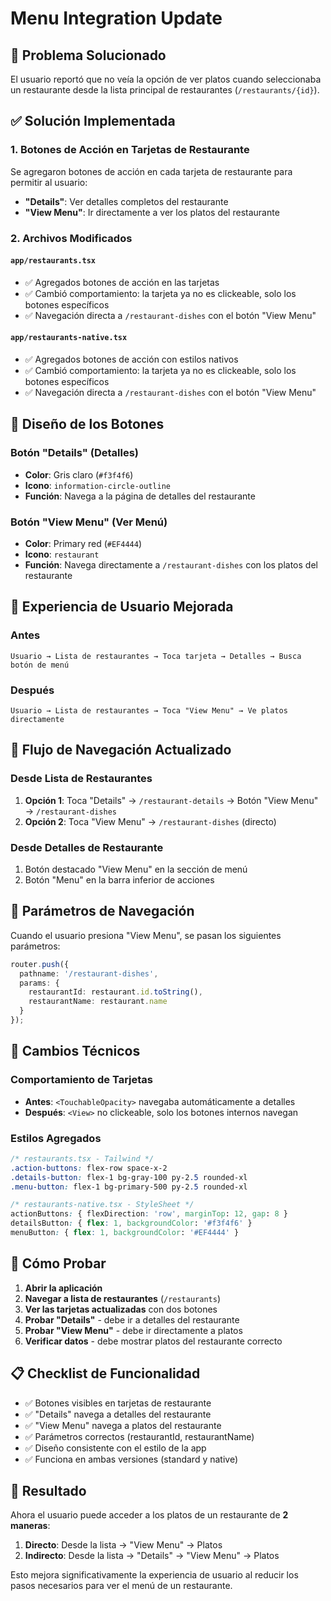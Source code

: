 # Menu Integration Update

## 🎯 Problema Solucionado

El usuario reportó que no veía la opción de ver platos cuando seleccionaba un restaurante desde la lista principal de restaurantes (`/restaurants/{id}`).

## ✅ Solución Implementada

### 1. **Botones de Acción en Tarjetas de Restaurante**

Se agregaron botones de acción en cada tarjeta de restaurante para permitir al usuario:
- **"Details"**: Ver detalles completos del restaurante
- **"View Menu"**: Ir directamente a ver los platos del restaurante

### 2. **Archivos Modificados**

#### `app/restaurants.tsx`
- ✅ Agregados botones de acción en las tarjetas
- ✅ Cambió comportamiento: la tarjeta ya no es clickeable, solo los botones específicos
- ✅ Navegación directa a `/restaurant-dishes` con el botón "View Menu"

#### `app/restaurants-native.tsx`
- ✅ Agregados botones de acción con estilos nativos
- ✅ Cambió comportamiento: la tarjeta ya no es clickeable, solo los botones específicos
- ✅ Navegación directa a `/restaurant-dishes` con el botón "View Menu"

## 🎨 Diseño de los Botones

### Botón "Details" (Detalles)
- **Color**: Gris claro (`#f3f4f6`)
- **Icono**: `information-circle-outline`
- **Función**: Navega a la página de detalles del restaurante

### Botón "View Menu" (Ver Menú)
- **Color**: Primary red (`#EF4444`)
- **Icono**: `restaurant`
- **Función**: Navega directamente a `/restaurant-dishes` con los platos del restaurante

## 📱 Experiencia de Usuario Mejorada

### Antes
```
Usuario → Lista de restaurantes → Toca tarjeta → Detalles → Busca botón de menú
```

### Después
```
Usuario → Lista de restaurantes → Toca "View Menu" → Ve platos directamente
```

## 🔄 Flujo de Navegación Actualizado

### Desde Lista de Restaurantes
1. **Opción 1**: Toca "Details" → `/restaurant-details` → Botón "View Menu" → `/restaurant-dishes`
2. **Opción 2**: Toca "View Menu" → `/restaurant-dishes` (directo)

### Desde Detalles de Restaurante
1. Botón destacado "View Menu" en la sección de menú
2. Botón "Menu" en la barra inferior de acciones

## 🎯 Parámetros de Navegación

Cuando el usuario presiona "View Menu", se pasan los siguientes parámetros:

```typescript
router.push({
  pathname: '/restaurant-dishes',
  params: { 
    restaurantId: restaurant.id.toString(),
    restaurantName: restaurant.name 
  }
});
```

## 🔧 Cambios Técnicos

### Comportamiento de Tarjetas
- **Antes**: `<TouchableOpacity>` navegaba automáticamente a detalles
- **Después**: `<View>` no clickeable, solo los botones internos navegan

### Estilos Agregados
```css
/* restaurants.tsx - Tailwind */
.action-buttons: flex-row space-x-2
.details-button: flex-1 bg-gray-100 py-2.5 rounded-xl
.menu-button: flex-1 bg-primary-500 py-2.5 rounded-xl

/* restaurants-native.tsx - StyleSheet */
actionButtons: { flexDirection: 'row', marginTop: 12, gap: 8 }
detailsButton: { flex: 1, backgroundColor: '#f3f4f6' }
menuButton: { flex: 1, backgroundColor: '#EF4444' }
```

## 🧪 Cómo Probar

1. **Abrir la aplicación**
2. **Navegar a lista de restaurantes** (`/restaurants`)
3. **Ver las tarjetas actualizadas** con dos botones
4. **Probar "Details"** - debe ir a detalles del restaurante
5. **Probar "View Menu"** - debe ir directamente a platos
6. **Verificar datos** - debe mostrar platos del restaurante correcto

## 📋 Checklist de Funcionalidad

- ✅ Botones visibles en tarjetas de restaurante
- ✅ "Details" navega a detalles del restaurante
- ✅ "View Menu" navega a platos del restaurante
- ✅ Parámetros correctos (restaurantId, restaurantName)
- ✅ Diseño consistente con el estilo de la app
- ✅ Funciona en ambas versiones (standard y native)

## 🎉 Resultado

Ahora el usuario puede acceder a los platos de un restaurante de **2 maneras**:
1. **Directo**: Desde la lista → "View Menu" → Platos
2. **Indirecto**: Desde la lista → "Details" → "View Menu" → Platos

Esto mejora significativamente la experiencia de usuario al reducir los pasos necesarios para ver el menú de un restaurante.